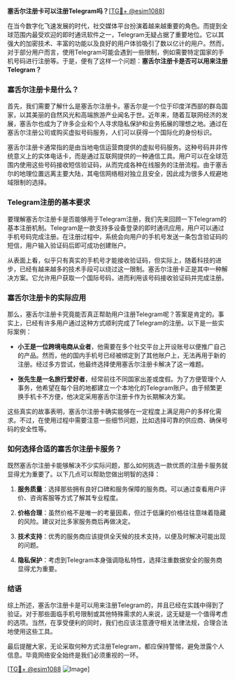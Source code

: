 **塞舌尔注册卡可以注册Telegram吗？**[[TG💪+ @esim1088](https://t.me/s/esim1088)]

在当今数字化飞速发展的时代，社交媒体平台扮演着越来越重要的角色。而提到全球范围内最受欢迎的即时通讯软件之一，Telegram无疑占据了重要地位。它以其强大的加密技术、丰富的功能以及良好的用户体验吸引了数以亿计的用户。然而，对于部分用户而言，使用Telegram可能会遇到一些限制，例如需要特定国家的手机号码进行注册等。于是，便有了这样一个问题：**塞舌尔注册卡是否可以用来注册Telegram？**

### 塞舌尔注册卡是什么？

首先，我们需要了解什么是塞舌尔注册卡。塞舌尔是一个位于印度洋西部的群岛国家，以其美丽的自然风光和高端旅游产业闻名于世。近年来，随着互联网经济的发展，塞舌尔也成为了许多企业和个人寻求隐私保护和业务拓展的理想之地。通过在塞舌尔注册公司或购买虚拟号码服务，人们可以获得一个国际化的身份标识。

塞舌尔注册卡通常指的是由当地电信运营商提供的虚拟号码服务。这种号码并非传统意义上的实体电话卡，而是通过互联网提供的一种通信工具。用户可以在全球范围内使用这些号码接收短信验证码，从而完成各种在线服务的注册流程。由于塞舌尔的地理位置远离主要大陆，其电信网络相对独立且安全，因此成为很多人规避地域限制的选择。

### Telegram注册的基本要求

要理解塞舌尔注册卡是否能够用于Telegram注册，我们先来回顾一下Telegram的基本注册机制。Telegram是一款支持多设备登录的即时通讯应用，用户可以通过手机号码完成注册。在注册过程中，系统会向用户的手机号发送一条包含验证码的短信，用户输入验证码后即可成功创建账户。

从表面上看，似乎只有真实的手机号才能接收验证码，但实际上，随着科技的进步，已经有越来越多的技术手段可以绕过这一限制。塞舌尔注册卡正是其中一种解决方案。它允许用户获取一个国际号码，进而利用该号码接收验证码并完成注册。

### 塞舌尔注册卡的实际应用

那么，塞舌尔注册卡究竟能否真正帮助用户注册Telegram呢？答案是肯定的。事实上，已经有许多用户通过这种方式顺利完成了Telegram的注册。以下是一些实际案例：

- **小王是一位跨境电商从业者**，他需要在多个社交平台上开设账号以便推广自己的产品。然而，他的国内手机号已经被绑定到了其他账户上，无法再用于新的注册。经过多方尝试，他最终选择使用塞舌尔注册卡解决了这一难题。
  
- **张先生是一名旅行爱好者**，经常前往不同国家出差或度假。为了方便管理个人事务，他希望在每个目的地都建立一个本地化的Telegram账户。由于频繁更换手机卡不方便，他决定采用塞舌尔注册卡作为长期解决方案。

这些真实的故事表明，塞舌尔注册卡确实能够在一定程度上满足用户的多样化需求。不过，在使用过程中需要注意一些细节问题，比如选择可靠的供应商、确保号码的安全性等。

### 如何选择合适的塞舌尔注册卡服务？

既然塞舌尔注册卡能够解决不少实际问题，那么如何挑选一款优质的注册卡服务就显得尤为重要了。以下几点可以帮助您做出明智的选择：

1. **服务质量**：选择那些拥有良好口碑和服务保障的服务商。可以通过查看用户评价、咨询客服等方式了解其专业程度。
   
2. **价格合理**：虽然价格不是唯一的考量因素，但过于低廉的价格往往意味着隐藏的风险。建议对比多家服务商后再做决定。
   
3. **技术支持**：优秀的服务商应该提供全天候的技术支持，以便及时解决可能出现的问题。
   
4. **隐私保护**：考虑到Telegram本身强调隐私特性，选择注重数据安全的服务商显得尤为重要。

### 结语

综上所述，塞舌尔注册卡是可以用来注册Telegram的，并且已经在实践中得到了验证。对于那些面临手机号限制或其他特殊需求的人来说，这无疑是一个值得考虑的选项。当然，在享受便利的同时，我们也应该注意遵守相关法律法规，合理合法地使用这些工具。

最后提醒大家，无论采取何种方式注册Telegram，都应保持警惕，避免泄露个人信息。毕竟网络安全始终是我们必须重视的一环。

[[TG💪+ @esim1088](https://t.me/s/esim1088) ![Image](https://i.postimg.cc/4NQfJmqS/Snipaste-2025-05-13-00-14-12.png)]